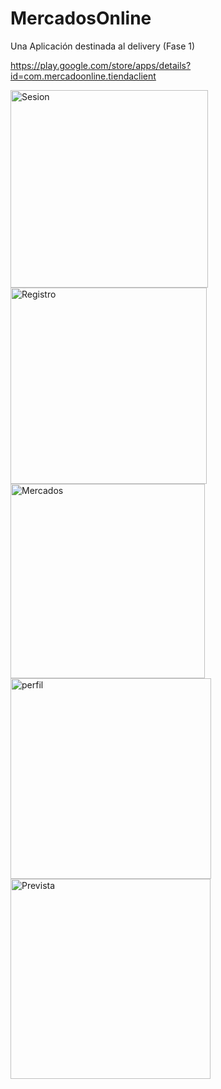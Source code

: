 # MercadosOnline

Una Aplicación destinada al delivery (Fase 1)

https://play.google.com/store/apps/details?id=com.mercadoonline.tiendaclient




<img width="316" alt="Sesion" src="https://user-images.githubusercontent.com/41177884/92314053-54808e00-ef98-11ea-8456-b1889dd2cd2c.png">
<img width="314" alt="Registro" src="https://user-images.githubusercontent.com/41177884/92314056-5cd8c900-ef98-11ea-8252-1483e31fa483.png">
<img width="311" alt="Mercados" src="https://user-images.githubusercontent.com/41177884/92314059-6104e680-ef98-11ea-97a3-616aedef5771.png">
<img width="321" alt="perfil" src="https://user-images.githubusercontent.com/41177884/92314062-63ffd700-ef98-11ea-8e61-36b7c5c39197.png">
<img width="320" alt="Prevista" src="https://user-images.githubusercontent.com/41177884/92314063-66fac780-ef98-11ea-90c4-35cfd27619f5.png">



